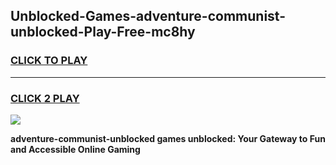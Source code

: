 
## Unblocked-Games-adventure-communist-unblocked-Play-Free-mc8hy
<h3>
<a href="https://premium76.site?title=adventure-communist-unblocked&ref=12A">CLICK TO PLAY</a></h3>
<hr>

<h3>
<a href="https://premium76.site?title=adventure-communist-unblocked&ref=12A">CLICK 2 PLAY</a>
  
</h3>

<a href="https://premium76.site?title=adventure-communist-unblocked&ref=12A"><img src="https://clearcache.store/games.png"></a>


**adventure-communist-unblocked games unblocked: Your Gateway to Fun and Accessible Online Gaming**
